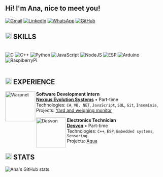 ## Hi! I'm Ana, nice to meet you!

<p align="left">
  <a href="#" title="Gmail">
  <img src="https://img.shields.io/badge/-Gmail-FF0000?style=flat-square&labelColor=FF0000&logo=gmail&logoColor=white&link=mailto:anacmarcelo@gmail.com/" alt="Gmail"/></a>
  <a href="#" title="LinkedIn">
  <img src="https://img.shields.io/badge/-Linkedin-0e76a8?style=flat-square&logo=Linkedin&logoColor=white&link=https://www.linkedin.com/in/anacmarcelo/" alt="LinkedIn"/></a>
  <a href="#" title="WhatsApp">
  <img src="https://img.shields.io/badge/-WhatsApp-25d366?style=flat-square&labelColor=25d366&logo=whatsapp&logoColor=white&link=https://contate.me/nina-eng" alt="WhatsApp"/></a>
  <a href="#" title="GitHub followers">
  <img src="https://img.shields.io/github/followers/anacarolina-ms?label=Follow&style=social" alt="GitHub"/></a>
</p>

## <img src="https://media1.giphy.com/media/kDXf683QhH07VFQelQ/200w.webp?cid=ecf05e47ny8jumt4qin2n5ic0szj9uqi5rq1489mrwen1pgi&rid=200w.webp&ct=s" width="20"> SKILLS

<div style="display: inline_block"><br>
  <img align="center" alt="C" src="https://img.shields.io/badge/C-00599C?style=for-the-badge&logo=c&logoColor=white" />
  <img align="center" alt="C++" src="https://img.shields.io/badge/C%2B%2B-00599C?style=for-the-badge&logo=c%2B%2B&logoColor=white" />
  <img align="center" alt="Python" src="https://img.shields.io/badge/python-3670A0?style=for-the-badge&logo=python&logoColor=ffdd54" />
  <img align="center" alt="JavaScript" src="https://img.shields.io/badge/JavaScript-F7DF1E?style=for-the-badge&logo=javascript&logoColor=black" />
  <img align="center" alt="NodeJS" src="https://img.shields.io/badge/Node.js-43853D?style=for-the-badge&logo=node.js&logoColor=white" />
  <img align="center" alt="ESP" src="https://img.shields.io/badge/Esp-FF0000?style=for-the-badge&logo=Espressif&logoColor=white" /> 
  <img align="center" alt="Arduino" src="https://img.shields.io/badge/Arduino-00979D?style=for-the-badge&logo=Arduino&logoColor=white" />
  <img align="center" alt="RaspiberryPi" src="https://img.shields.io/badge/Raspberry%20Pi-A22846?style=for-the-badge&logo=Raspberry%20Pi&logoColor=white" />
  <br><br>
</div>

## <img src="https://media1.giphy.com/media/kDXf683QhH07VFQelQ/200w.webp?cid=ecf05e47ny8jumt4qin2n5ic0szj9uqi5rq1489mrwen1pgi&rid=200w.webp&ct=s" width="20"> EXPERIENCE

[<img align="left" height="94px" width="94px" alt="Warpnet" src="https://encrypted-tbn0.gstatic.com/images?q=tbn:ANd9GcSSh3DoJS8AVtyOpO9e864ejiF6C3wEWfGpwwYUrBhQBKRILgteNpBXqch7z0bQSxmlzAM&usqp=CAU"/>](https://nexxus-es.com.br)

**Software Development Intern** \
[**Nexxus Evolution Systems**](https://nexxus-es.com.br) • Part-time \
Technologies: `C#`, `VB. NET`, `JavaScript`, `SQL`, `Git`, `Insominia`,\
Projects: [Yard and weighing monitor]()
<br/>

[<img align="left" height="94px" width="94px" alt="Desvon" src="https://media.licdn.com/dms/image/D4D0BAQE2ZVoxeThGPw/company-logo_200_200/0/1717528963661/desvon_logo?e=1727308800&v=beta&t=XB8DANFMMHVnkoYiNEFW5HJ6NsCNXtGEMvp8FGPuvVs"/>](https://desvon.com.br)

**Electronics Technician** \
[**Desvon**](https://desvon.com.br) • Part-time \
Technologies: `C++`, `ESP`, `Embedded systems`, `Sensoring`\
Projects: [Aqua]()
<br/>

## <img src="https://media1.giphy.com/media/kDXf683QhH07VFQelQ/200w.webp?cid=ecf05e47ny8jumt4qin2n5ic0szj9uqi5rq1489mrwen1pgi&rid=200w.webp&ct=s" width="20"> STATS

![Ana's GitHub stats](https://github-readme-stats.vercel.app/api/?username=anacarolina-ms&show_icons=true&title_color=fff&icon_color=79ff97&text_color=9f9f9f&bg_color=151515)
